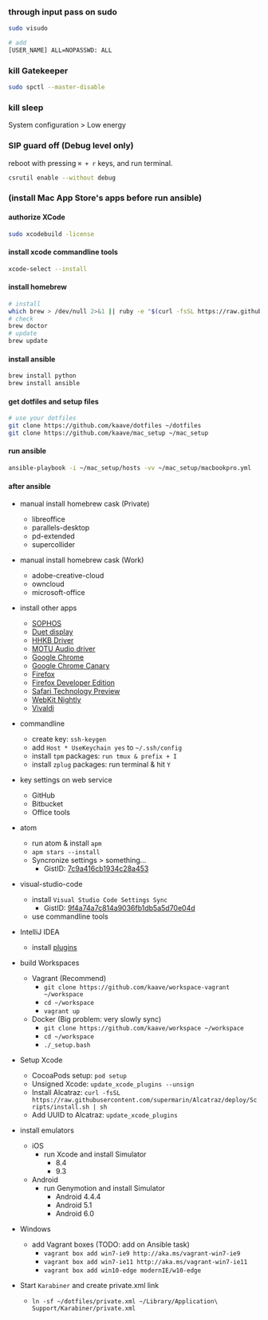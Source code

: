 ### through input pass on sudo

```bash
sudo visudo

# add
[USER_NAME] ALL=NOPASSWD: ALL
```

### kill Gatekeeper

```bash
sudo spctl --master-disable
```

### kill sleep

System configuration > Low energy

### SIP guard off (Debug level only)

reboot with pressing `⌘ + r` keys, and run terminal.

```bash
csrutil enable --without debug
```

### (install Mac App Store's apps before run ansible)

#### authorize XCode

```bash
sudo xcodebuild -license
```

#### install xcode commandline tools

```bash
xcode-select --install
```

#### install homebrew

```bash
# install
which brew > /dev/null 2>&1 || ruby -e "$(curl -fsSL https://raw.githubusercontent.com/Homebrew/install/master/install)"
# check
brew doctor
# update
brew update
```

#### install ansible

```bash
brew install python
brew install ansible
```

#### get dotfiles and setup files

```bash
# use your dotfiles
git clone https://github.com/kaave/dotfiles ~/dotfiles
git clone https://github.com/kaave/mac_setup ~/mac_setup
```

#### run ansible

```bash
ansible-playbook -i ~/mac_setup/hosts -vv ~/mac_setup/macbookpro.yml
```

#### after ansible

- manual install homebrew cask (Private)
    - libreoffice
    - parallels-desktop
    - pd-extended
    - supercollider

- manual install homebrew cask (Work)
    - adobe-creative-cloud
    - owncloud
    - microsoft-office

- install other apps
    - [SOPHOS](https://www.sophos.com/ja-jp/lp/sophos-home.aspx)
    - [Duet display](http://www.duetdisplay.com/jp/)
    - [HHKB Driver](http://www.pfu.fujitsu.com/hhkeyboard/macdownload.html)
    - [MOTU Audio driver](http://motu.com/download)
    - [Google Chrome](https://www.google.co.jp/chrome/browser/desktop/)
    - [Google Chrome Canary](https://www.google.co.jp/chrome/browser/canary.html)
    - [Firefox](https://www.mozilla.org/ja/firefox/new/)
    - [Firefox Developer Edition](https://www.mozilla.org/ja/firefox/developer/)
    - [Safari Technology Preview](https://developer.apple.com/safari/technology-preview/)
    - [WebKit Nightly](https://webkit.org/downloads/)
    - [Vivaldi](https://vivaldi.com/download/?lang=ja_JP)

- commandline
    - create key: `ssh-keygen`
    - add `Host * UseKeychain yes` to `~/.ssh/config`
    - install `tpm` packages: `run tmux & prefix + I`
    - install `zplug` packages: run terminal & hit `Y`

- key settings on web service
    - GitHub
    - Bitbucket
    - Office tools

- atom
    - run atom & install `apm`
    - `apm stars --install`
    - Syncronize settings > something...
        - GistID: [7c9a416cb1934c28a453](https://gist.github.com/kaave/7c9a416cb1934c28a453)

- visual-studio-code
    - install `Visual Studio Code Settings Sync`
        - GistID: [9f4a74a7c814a9036fb1db5a5d70e04d](https://gist.github.com/kaave/9f4a74a7c814a9036fb1db5a5d70e04d)
    - use commandline tools

- IntelliJ IDEA
    - install [plugins](https://gist.github.com/kaave/7356949dcfb3ac8f9ca7861c5e4fb501)

- build Workspaces
    - Vagrant (Recommend)
        - `git clone https://github.com/kaave/workspace-vagrant ~/workspace`
        - `cd ~/workspace`
        - `vagrant up`
    - Docker (Big problem: very slowly sync)
        - `git clone https://github.com/kaave/workspace ~/workspace`
        - `cd ~/workspace`
        - `./_setup.bash`

- Setup Xcode
    - CocoaPods setup: `pod setup`
    - Unsigned Xcode: `update_xcode_plugins --unsign`
    - Install Alcatraz: `curl -fsSL https://raw.githubusercontent.com/supermarin/Alcatraz/deploy/Scripts/install.sh | sh`
    - Add UUID to Alcatraz: `update_xcode_plugins`

- install emulators
    - iOS
        - run Xcode and install Simulator
            - 8.4
            - 9.3
    - Android
        - run Genymotion and install Simulator
            - Android 4.4.4
            - Android 5.1
            - Android 6.0

- Windows
    - add Vagrant boxes (TODO: add on Ansible task)
        - `vagrant box add win7-ie9 http://aka.ms/vagrant-win7-ie9`
        - `vagrant box add win7-ie11 http://aka.ms/vagrant-win7-ie11`
        - `vagrant box add win10-edge modernIE/w10-edge`

- Start `Karabiner` and create private.xml link
    - `ln -sf ~/dotfiles/private.xml ~/Library/Application\ Support/Karabiner/private.xml`

